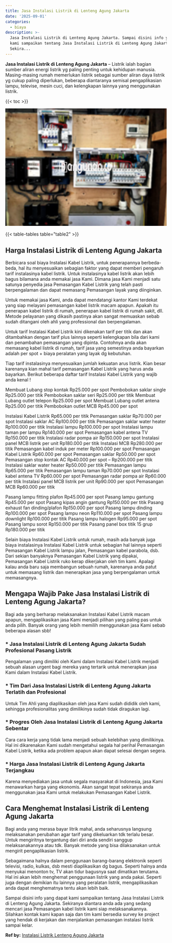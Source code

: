 ```yaml
---
title: Jasa Instalasi Listrik di Lenteng Agung Jakarta
date: '2025-09-01'
categories:
  - biaya
description: >-
  Jasa Instalasi Listrik di Lenteng Agung Jakarta. Sampai disini info yang dapat
  kami sampaikan tentang Jasa Instalasi Listrik di Lenteng Agung Jakarta.
  Sekira...
---
```


**Jasa Instalasi Listrik di Lenteng Agung Jakarta** – Listrik ialah bagian sumber aliran energi listrik yg paling penting untuk kehidupan manusia. Masing-masing rumah memerlukan listrik sebagai sumber aliran daya listrik yg cukup paling diperlukan, beberapa diantaranya semisal pengaplikasian lampu, televise, mesin cuci, dan kelengkapan lainnya yang menggunakan listrik.

{{< toc >}}

![Jasa Instalasi Listrik di Lenteng Agung Jakarta](/images/instalasi-listrik-murah10.png)

{{< table-tables table="table2" >}}

## Harga Instalasi Listrik di Lenteng Agung Jakarta

Berbicara soal biaya Instalasi Kabel Listrik, untuk penerapannya berbeda-beda, hal itu menyesuaikan sebagian faktor yang dapat memberi pengaruh tarif instalasinya kabel listrik. Untuk instalasinya kabel listrik akan lebih bagus bilamana anda memakai jasa Kami. Dimana jasa Kami menjadi satu satunya penyedia jasa Pemasangan Kabel Listrik yang telah pasti berpengalaman dan dapat memasang Pemasangan layak yang diinginkan.

Untuk memakai jasa Kami, anda dapat mendatangi kantor Kami terdekat yang siap melayani pemasangan kabel listrik macam apapun. Apakah itu penerapan kabel listrik di rumah, penerapan kabel listrik di rumah sakit, dll. Metode pelayanan yang dikasih pastinya akan sangat memuaskan sebab sudah ditangani oleh ahli yang professional dan berpengalaman.

Untuk tarif Instalasi Kabel Listrik kini dikenakan tarif per titik dan akan ditambahkan dengan tarif plus lainnya seperti kelengkapan bila dari kami dan penambahan pemasangan yang dipinta. Contohnya anda akan memasang kabel listrik di rumah, tarif jasa yang semestinya anda bayarkan adalah per spot + biaya peralatan yang layak dg kebutuhan.

Tiap tarif instalasinya menyesuaikan jumlah kekuatan arus listrik. Kian besar karenanya kian mahal tarif pemasangan Kabel Listrik yang harus anda bayarkan. Berikut beberapa daftar tarif Instalasi Kabel Listrik yang wajib anda kenal !

Membuat Lubang stop kontak Rp25.000 per spot Pembobokan saklar single Rp25.000 per titik Pembobokan saklar seri Rp25.000 per titik Membuat Lubang outlet telepon Rp25.000 per spot Membuat Lubang outlet antena Rp25.000 per titik Pembobokan outlet MCB Rp45.000 per spot

Instalasi Kabel Listrik Rp65.000 per titik Pemasangan saklar Rp70.000 per spot Instalasi saklar AC Rp100.000 per titik Pemasangan saklar water heater Rp100.000 per titik Instalasi lampu Rp100.000 per spot Instalasi lampu taman per lampu Rp140.000 per spot Pemasangan kabel antena TV Rp150.000 per titik Instalasi radar pompa air Rp150.000 per spot Instalasi panel MCB listrik per unit Rp180.000 per titik Instalasi MCB Rp280.000 per titik Pemasangan kabel induk per meter Rp100.000 per spot Pemasangan Kabel Listrik Rp60.000 per spot Pemasangan saklar Rp50.000 per spot Pemasangan stop kontak AC Rp40.000 per spot – Rp200.000 per titik Instalasi saklar water heater Rp50.000 per titik Pemasangan lampu Rp65.000 per titik Pemasangan lampu taman Rp70.000 per spot Instalasi kabel antena TV Rp60.000 per spot Pemasangan radar pompa air Rp60.000 per titik Instalasi panel MCB listrik per unit Rp90.000 per spot Pemasangan MCB Rp60.000 per titik

Pasang lampu fitting plafon Rp45.000 per spot Pasang lampu gantung Rp45.000 per spot Pasang kipas angin gantung Rp150.000 per titik Pasang exhaust fan dinding/plafon Rp150.000 per spot Pasang lampu dinding Rp100.000 per spot Pasang lampu neon Rp110.000 per spot Pasang lampu downlight Rp100.000 per titik Pasang lampu halogen Rp95.000 per spot Pasang lampu sorot Rp150.000 per titik Pasang panel box titik 15 grup Rp180.000 per titik

Selain biaya Instalasi Kabel Listrik untuk rumah, masih ada banyak juga biaya instalasinya Instalasi Kabel Listrik untuk sebagian hal lainnya seperti Pemasangan Kabel Listrik lampu jalan, Pemasangan kabel parabola, dsb. Dari sekian banyaknya Pemasangan Kabel Listrik yang dipakai, Pemasangan Kabel Listrik ruko kerap dikerjakan oleh tim kami. Apalagi kalau anda baru saja membangun sebuah rumah, karenanya anda patut untuk memasang listrik dan menerapkan jasa yang berpengalaman untuk memasangnya.

## Mengapa Wajib Pake Jasa Instalasi Listrik di Lenteng Agung Jakarta?

Bagi ada yang berharap melaksanakan Instalasi Kabel Listrik macam apapun, mengaplikasikan jasa Kami menjadi pilihan yang paling pas untuk anda pilih. Banyak orang yang lebih memilih menggunakan jasa Kami sebab beberapa alasan sbb!

### \* Jasa Instalasi Listrik di Lenteng Agung Jakarta Sudah Profesional Pasang Listrik

Pengalaman yang dimiliki oleh Kami dalam Instalasi Kabel Listrik menjadi sebuah alasan urgent bagi mereka yang tertarik untuk menerapkan jasa Kami dalam Instalasi Kabel Listrik.

### \* Tim Dari Jasa Instalasi Listrik di Lenteng Agung Jakarta Terlatih dan Profesional

Untuk Tim Ahli yang diaplikasikan oleh jasa Kami sudah dididik oleh kami, sehingga profesionalitas yang dimilikinya sudah tidak diragukan lagi.

### \* Progres Oleh Jasa Instalasi Listrik di Lenteng Agung Jakarta Sebentar

Cara cara kerja yang tidak lama menjadi sebuah kelebihan yang dimilikinya. Hal ini dikarenakan Kami sudah mengetahui segala hal perihal Pemasangan Kabel Listrik, ketika ada problem apapun akan dapat selesai dengan segera.

### \* Harga Jasa Instalasi Listrik di Lenteng Agung Jakarta Terjangkau

Karena menyediakan jasa untuk segala masyarakat di Indonesia, jasa Kami menawarkan harga yang ekonomis. Akan sangat tepat sekiranya anda menggunakan jasa Kami untuk melakukan Pemasangan Kabel Listrik.

## Cara Menghemat Instalasi Listrik di Lenteng Agung Jakarta


Bagi anda yang merasa bayar litrik mahal, anda seharusnya langsung melaksanakan perubahan agar tarif yang dikeluarkan tdk terlalu besar. Untuk mengiritnya tergantung dari diri anda sendiri sanggup melaksanakannya atau tdk. Banyak metode yang bisa dilaksanakan untuk mengirit pengaplikasian listrik.

Sebagaimana halnya dalam penggunaan barang-barang elektronik seperti televisi, radio, kulkas, dsb mesti diaplikasikan dg bagus. Seperti halnya anda menyukai menonton tv, TV akan tidur bagusnya saat dimatikan terutama. Hal ini akan lebih menghemat penggunaan listrik yang anda pakai. Seperti juga dengan demikian itu lainnya yang peralatan listrik, mengaplikasikan anda dapat menghematnya tentu akan lebih baik.

Sampai disini info yang dapat kami sampaikan tentang Jasa Instalasi Listrik di Lenteng Agung Jakarta. Sekiranya diantara anda ada yang sedang mencari jasa Pemasangan kabel listrik kami siap melaksanakannya. Silahkan kontak kami kapan saja dan tim kami bersedia survey ke project yang hendak di kerjakan dan menjalankan pemasangan instalasi listrik sampai kelar.

**Ref by:** [Instalasi Listrik Lenteng Agung Jakarta](https://id.wikipedia.org/wiki/Instalasi)
